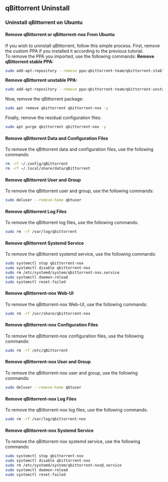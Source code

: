 ## qBittorrent Uninstall

### Uninstall qBittorrent on Ubuntu
#### Remove qBittorrent or qBittorrent-nox From Ubuntu
If you wish to uninstall qBittorrent, follow this simple process. First, remove the custom PPA if you installed it according to the previous tutorial.  
To remove the PPA you imported, use the following commands:
**Remove qBittorrent stable PPA:**  
```bash
sudo add-apt-repository --remove ppa:qbittorrent-team/qbittorrent-stable -y
```
**Remove qBittorrent unstable PPA:**  
```bash
sudo add-apt-repository --remove ppa:qbittorrent-team/qbittorrent-unstable -y
```
Now, remove the qBittorrent package:
```bash
sudo apt remove qbittorrent qbittorrent-nox -y
```
Finally, remove the residual configuration files:
```bash
sudo apt purge qbittorrent qbittorrent-nox -y
```

#### Remove qBittorrent Data and Configuration Files
To remove the qBittorrent data and configuration files, use the following commands:
```bash
rm -rf ~/.config/qBittorrent
rm -rf ~/.local/share/data/qBittorrent
```

#### Remove qBittorrent User and Group
To remove the qBittorrent user and group, use the following commands:
```bash
sudo deluser --remove-home qbtuser
```

#### Remove qBittorrent Log Files
To remove the qBittorrent log files, use the following commands:
```bash
sudo rm -rf /var/log/qbittorrent
```

#### Remove qBittorrent Systemd Service
To remove the qBittorrent systemd service, use the following commands:
```bash
sudo systemctl stop qbittorrent-nox
sudo systemctl disable qbittorrent-nox
sudo rm /etc/systemd/system/qbittorrent-nox.service
sudo systemctl daemon-reload
sudo systemctl reset-failed
```

#### Remove qBittorrent-nox Web-UI
To remove the qBittorrent-nox Web-UI, use the following commands:
```bash
sudo rm -rf /usr/share/qbittorrent-nox
```

#### Remove qBittorrent-nox Configuration Files
To remove the qBittorrent-nox configuration files, use the following commands:
```bash
sudo rm -rf /etc/qBittorrent
```

#### Remove qBittorrent-nox User and Group
To remove the qBittorrent-nox user and group, use the following commands:
```bash
sudo deluser --remove-home qbtuser
```

#### Remove qBittorrent-nox Log Files
To remove the qBittorrent-nox log files, use the following commands:
```bash
sudo rm -rf /var/log/qbittorrent-nox
```

#### Remove qBittorrent-nox Systemd Service
To remove the qBittorrent-nox systemd service, use the following commands:
```bash
sudo systemctl stop qbittorrent-nox
sudo systemctl disable qbittorrent-nox
sudo rm /etc/systemd/system/qbittorrent-nox@.service
sudo systemctl daemon-reload
sudo systemctl reset-failed
```
